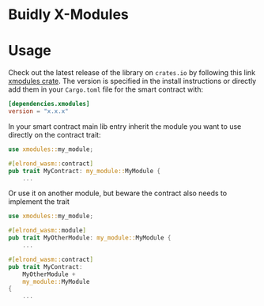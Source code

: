 # Buidly X-Modules

# Usage
Check out the latest release of the library on `crates.io` by following this link [xmodules crate](https://crates.io/crates/open-modules).
The version is specified in the install instructions or directly add them in your `Cargo.toml` file for the smart contract
with:
```toml
[dependencies.xmodules]
version = "x.x.x"
```


In your smart contract main lib entry inherit the module you want to use directly on the contract trait:
```rust
use xmodules::my_module;

#[elrond_wasm::contract]
pub trait MyContract: my_module::MyModule {
    ...
```

Or use it on another module, but beware the contract also needs to implement the trait


```rust
use xmodules::my_module;

#[elrond_wasm::module]
pub trait MyOtherModule: my_module::MyModule {
    ...

#[elrond_wasm::contract]
pub trait MyContract:
    MyOtherModule +
    my_module::MyModule
{
    ...
```

